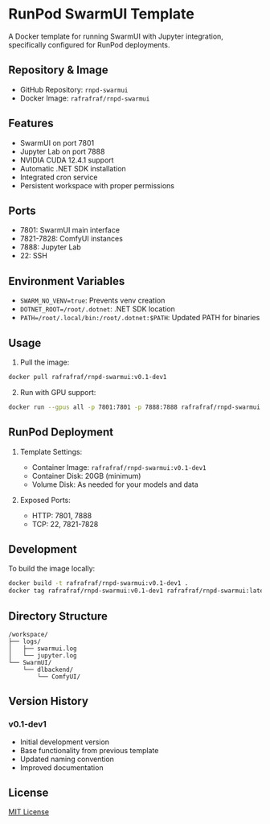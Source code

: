 # RunPod SwarmUI Template

A Docker template for running SwarmUI with Jupyter integration, specifically configured for RunPod deployments.

## Repository & Image

- GitHub Repository: `rnpd-swarmui`
- Docker Image: `rafrafraf/rnpd-swarmui`

## Features

- SwarmUI on port 7801
- Jupyter Lab on port 7888
- NVIDIA CUDA 12.4.1 support
- Automatic .NET SDK installation
- Integrated cron service
- Persistent workspace with proper permissions

## Ports

- 7801: SwarmUI main interface
- 7821-7828: ComfyUI instances
- 7888: Jupyter Lab
- 22: SSH

## Environment Variables

- `SWARM_NO_VENV=true`: Prevents venv creation
- `DOTNET_ROOT=/root/.dotnet`: .NET SDK location
- `PATH=/root/.local/bin:/root/.dotnet:$PATH`: Updated PATH for binaries

## Usage

1. Pull the image:
```bash
docker pull rafrafraf/rnpd-swarmui:v0.1-dev1
```

2. Run with GPU support:
```bash
docker run --gpus all -p 7801:7801 -p 7888:7888 rafrafraf/rnpd-swarmui:v0.1-dev1
```

## RunPod Deployment

1. Template Settings:
   - Container Image: `rafrafraf/rnpd-swarmui:v0.1-dev1`
   - Container Disk: 20GB (minimum)
   - Volume Disk: As needed for your models and data

2. Exposed Ports:
   - HTTP: 7801, 7888
   - TCP: 22, 7821-7828

## Development

To build the image locally:

```bash
docker build -t rafrafraf/rnpd-swarmui:v0.1-dev1 .
docker tag rafrafraf/rnpd-swarmui:v0.1-dev1 rafrafraf/rnpd-swarmui:latest
```

## Directory Structure

```
/workspace/
├── logs/
│   ├── swarmui.log
│   └── jupyter.log
└── SwarmUI/
    └── dlbackend/
        └── ComfyUI/
```

## Version History

### v0.1-dev1
- Initial development version
- Base functionality from previous template
- Updated naming convention
- Improved documentation

## License

[MIT License](LICENSE)